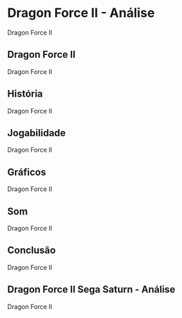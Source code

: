 ---
---

# Dragon Force II - Análise

Dragon Force II

## Dragon Force II

Dragon Force II

## História

Dragon Force II

## Jogabilidade

Dragon Force II

## Gráficos

Dragon Force II

## Som

Dragon Force II

## Conclusão

Dragon Force II

## Dragon Force II Sega Saturn - Análise

Dragon Force II
